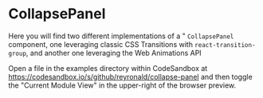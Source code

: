 # CollapsePanel

Here you will find two different implementations of a "
`CollapsePanel` component, one leveraging classic CSS
Transitions with `react-transition-group`, and another one
leveraging the Web Animations API

Open a file in the examples directory within CodeSandbox at
https://codesandbox.io/s/github/reyronald/collapse-panel
and then toggle the "Current Module View" in the upper-right of the
browser preview.
